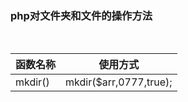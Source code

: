 ### php对文件夹和文件的操作方法

<br/>

| 函数名称   | 使用方式                  |
|-----------|--------------------------|
| mkdir()   | mkdir($arr,0777,true);   |

